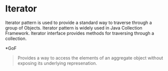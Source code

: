 # Iterator

Iterator pattern is used to provide a standard way to traverse through a group
of Objects. Iterator pattern is widely used in Java Collection Framework.
Iterator interface provides methods for traversing through a collection.

*GoF

> Provides a way to access the elements of an aggregate object without exposing
> its underlying represenation.
